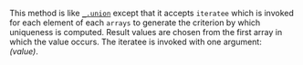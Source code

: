 This method is like <a href="#union"><code>_.union</code></a> except that it accepts <code>iteratee</code> which is invoked for each element of each <code>arrays</code> to generate the criterion by which uniqueness is computed. Result values are chosen from the first array in which the value occurs. The iteratee is invoked with one argument:<br><em>(value)</em>.